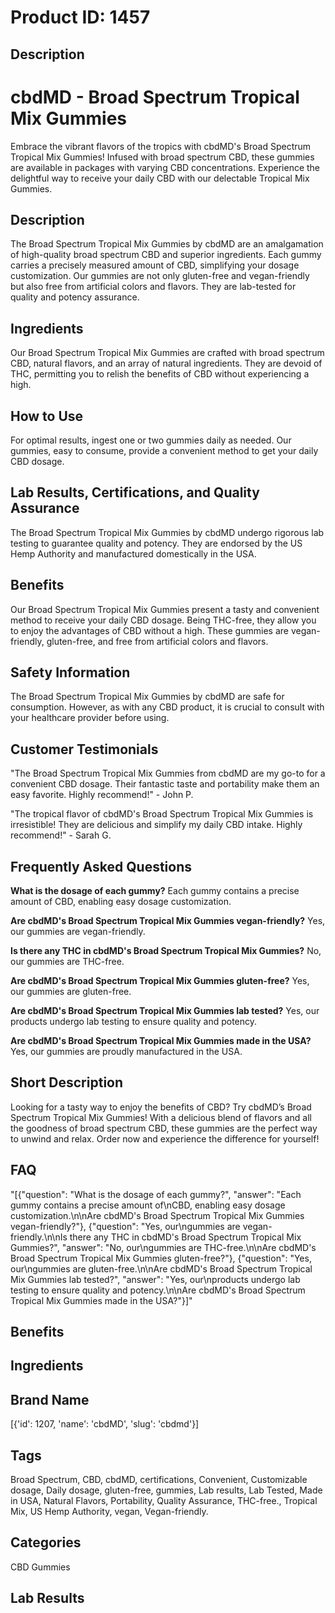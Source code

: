 # Product ID: 1457
## Description
<div class="flex flex-grow flex-col gap-3">
<div class="min-h-[20px] flex flex-col items-start gap-4 whitespace-pre-wrap break-words">
<div class="markdown prose w-full break-words dark:prose-invert dark">
<h1>cbdMD - Broad Spectrum Tropical Mix Gummies</h1>
<p>Embrace the vibrant flavors of the tropics with cbdMD's Broad Spectrum Tropical Mix Gummies! Infused with broad spectrum CBD, these gummies are available in packages with varying CBD concentrations. Experience the delightful way to receive your daily CBD with our delectable Tropical Mix Gummies.</p>
<h2>Description</h2>
<p>The Broad Spectrum Tropical Mix Gummies by cbdMD are an amalgamation of high-quality broad spectrum CBD and superior ingredients. Each gummy carries a precisely measured amount of CBD, simplifying your dosage customization. Our gummies are not only gluten-free and vegan-friendly but also free from artificial colors and flavors. They are lab-tested for quality and potency assurance.</p>
<h2>Ingredients</h2>
<p>Our Broad Spectrum Tropical Mix Gummies are crafted with broad spectrum CBD, natural flavors, and an array of natural ingredients. They are devoid of THC, permitting you to relish the benefits of CBD without experiencing a high.</p>
<h2>How to Use</h2>
<p>For optimal results, ingest one or two gummies daily as needed. Our gummies, easy to consume, provide a convenient method to get your daily CBD dosage.</p>
<h2>Lab Results, Certifications, and Quality Assurance</h2>
<p>The Broad Spectrum Tropical Mix Gummies by cbdMD undergo rigorous lab testing to guarantee quality and potency. They are endorsed by the US Hemp Authority and manufactured domestically in the USA.</p>
<h2>Benefits</h2>
<p>Our Broad Spectrum Tropical Mix Gummies present a tasty and convenient method to receive your daily CBD dosage. Being THC-free, they allow you to enjoy the advantages of CBD without a high. These gummies are vegan-friendly, gluten-free, and free from artificial colors and flavors.</p>
<h2>Safety Information</h2>
<p>The Broad Spectrum Tropical Mix Gummies by cbdMD are safe for consumption. However, as with any CBD product, it is crucial to consult with your healthcare provider before using.</p>
<h2>Customer Testimonials</h2>
<p>"The Broad Spectrum Tropical Mix Gummies from cbdMD are my go-to for a convenient CBD dosage. Their fantastic taste and portability make them an easy favorite. Highly recommend!" - John P.</p>
<p>"The tropical flavor of cbdMD's Broad Spectrum Tropical Mix Gummies is irresistible! They are delicious and simplify my daily CBD intake. Highly recommend!" - Sarah G.</p>
<h2>Frequently Asked Questions</h2>
<p><strong>What is the dosage of each gummy?</strong> Each gummy contains a precise amount of CBD, enabling easy dosage customization.</p>
<p><strong>Are cbdMD's Broad Spectrum Tropical Mix Gummies vegan-friendly?</strong> Yes, our gummies are vegan-friendly.</p>
<p><strong>Is there any THC in cbdMD's Broad Spectrum Tropical Mix Gummies?</strong> No, our gummies are THC-free.</p>
<p><strong>Are cbdMD's Broad Spectrum Tropical Mix Gummies gluten-free?</strong> Yes, our gummies are gluten-free.</p>
<p><strong>Are cbdMD's Broad Spectrum Tropical Mix Gummies lab tested?</strong> Yes, our products undergo lab testing to ensure quality and potency.</p>
<p><strong>Are cbdMD's Broad Spectrum Tropical Mix Gummies made in the USA?</strong> Yes, our gummies are proudly manufactured in the USA.</p>
</div>
</div>
</div>

## Short Description
<p>Looking for a tasty way to enjoy the benefits of CBD? Try cbdMD&#8217;s Broad Spectrum Tropical Mix Gummies! With a delicious blend of flavors and all the goodness of broad spectrum CBD, these gummies are the perfect way to unwind and relax. Order now and experience the difference for yourself!</p>

## FAQ
"[{\"question\": \"What is the dosage of each gummy?\", \"answer\": \"Each gummy contains a precise amount of\\nCBD, enabling easy dosage customization.\\n\\nAre cbdMD's Broad Spectrum Tropical Mix Gummies vegan-friendly?\"}, {\"question\": \"Yes, our\\ngummies are vegan-friendly.\\n\\nIs there any THC in cbdMD's Broad Spectrum Tropical Mix Gummies?\", \"answer\": \"No, our\\ngummies are THC-free.\\n\\nAre cbdMD's Broad Spectrum Tropical Mix Gummies gluten-free?\"}, {\"question\": \"Yes, our\\ngummies are gluten-free.\\n\\nAre cbdMD's Broad Spectrum Tropical Mix Gummies lab tested?\", \"answer\": \"Yes, our\\nproducts undergo lab testing to ensure quality and potency.\\n\\nAre cbdMD's Broad Spectrum Tropical Mix Gummies made in the USA?\"}]"
## Benefits

## Ingredients

## Brand Name
[{'id': 1207, 'name': 'cbdMD', 'slug': 'cbdmd'}]
## Tags
Broad Spectrum, CBD, cbdMD, certifications, Convenient, Customizable dosage, Daily dosage, gluten-free, gummies, Lab results, Lab Tested, Made in USA, Natural Flavors, Portability, Quality Assurance, THC-free., Tropical Mix, US Hemp Authority, vegan, Vegan-friendly.
## Categories
CBD Gummies
## Lab Results

